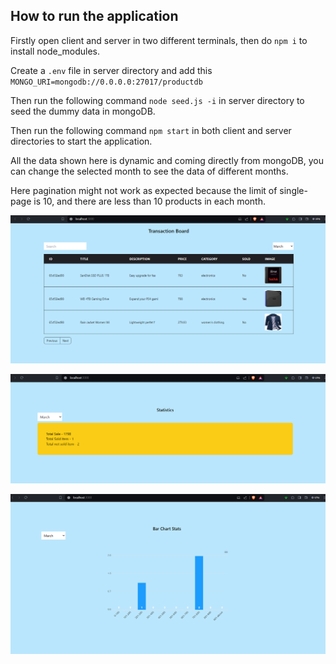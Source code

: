 ## How to run the application

Firstly open client and server in two different terminals, then do `npm i` to install node_modules.

Create a `.env` file in server directory and add this `MONGO_URI=mongodb://0.0.0.0:27017/productdb`

Then run the following command `node seed.js -i` in server directory to seed the dummy data in mongoDB.

Then run the following command `npm start` in both client and server directories to start the application.

All the data shown here is dynamic and coming directly from mongoDB, you can change the selected month to see the data of different months.

Here pagination might not work as expected because the limit of single-page is 10, and there are less than 10 products in each month.

![Dashboard](screenshots/dashboard.png)

![Statistics](screenshots/statistics.png)

![Bar chart](screenshots/barchart.png)
